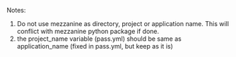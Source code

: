 

Notes:

1. Do not use mezzanine as directory, project or application name. This will conflict with mezzanine python package if done. 
2. the project_name variable (pass.yml) should be same as application_name (fixed in pass.yml, but keep as it is)

